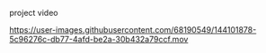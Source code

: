 project video 


https://user-images.githubusercontent.com/68190549/144101878-5c96276c-db77-4afd-be2a-30b432a79ccf.mov



